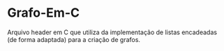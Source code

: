 # Grafo-Em-C
Arquivo header em C que utiliza da implementação de listas encadeadas (de forma adaptada) para a criação de grafos.
